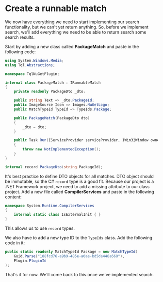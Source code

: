 # Create a runnable match

We now have everything we need to start implementing our search functionality, but we can't yet return anything. So, before we implement search, we'll add everything we need to be able to return search some search results.

Start by adding a new class called **PackageMatch** and paste in the following code:

```cs
using System.Windows.Media;
using Tql.Abstractions;

namespace TqlNuGetPlugin;

internal class PackageMatch : IRunnableMatch
{
    private readonly PackageDto _dto;

    public string Text => _dto.PackageId;
    public ImageSource Icon => Images.NuGetLogo;
    public MatchTypeId TypeId => TypeIds.Package;

    public PackageMatch(PackageDto dto)
    {
        _dto = dto;
    }

    public Task Run(IServiceProvider serviceProvider, IWin32Window owner)
    {
        throw new NotImplementedException();
    }
}

internal record PackageDto(string PackageId);
```

It's best practice to define DTO objects for all matches. DTO object should be immutable, so the C# `record` type is a good fit. Because our project is a .NET Framework project, we need to add a missing attribute to our class project. Add a new file called **CompilerServices** and paste in the following content:

```cs
namespace System.Runtime.CompilerServices
{
    internal static class IsExternalInit { }
}
```

This allows us to use `record` types.

We also have to add a new type ID to the `TypeIds` class. Add the following code in it:

```cs
public static readonly MatchTypeId Package = new MatchTypeId(
    Guid.Parse("188fcd76-a9b9-485e-a0ae-bd5da448a668"),
    Plugin.PluginId
);
```

That's it for now. We'll come back to this once we've implemented search.
